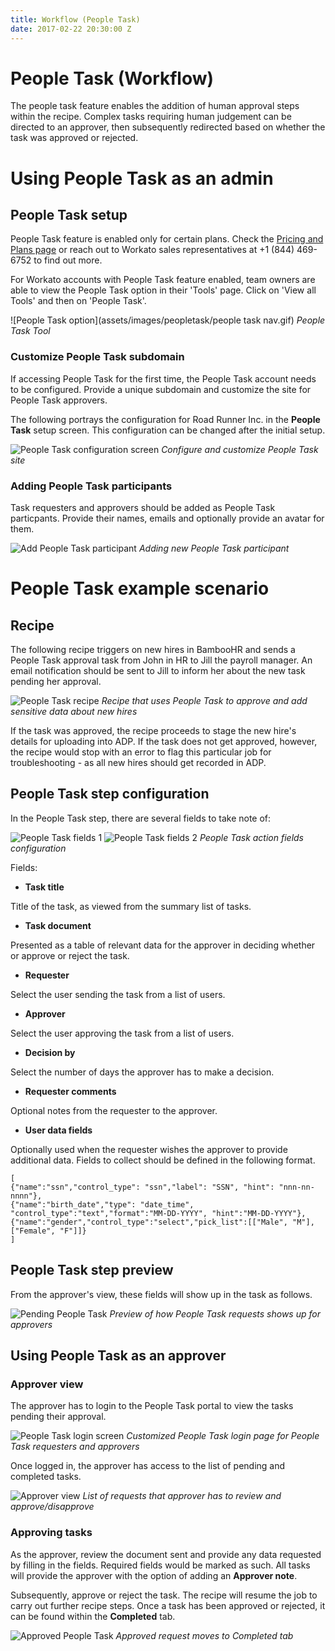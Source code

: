 ```yaml
---
title: Workflow (People Task)
date: 2017-02-22 20:30:00 Z
---
```


# People Task (Workflow)
The people task feature enables the addition of human approval steps within the recipe. Complex tasks requiring human judgement can be directed to an approver, then subsequently redirected based on whether the task was approved or rejected.

# Using People Task as an admin

## People Task setup
People Task feature is enabled only for certain plans. Check the [Pricing and Plans page](https://www.workato.com/pricing?audience=general) or reach out to Workato sales representatives at +1 (844) 469-6752 to find out more.

For Workato accounts with People Task feature enabled, team owners are able to view the People Task option in their 'Tools' page. Click on 'View all Tools' and then on 'People Task'.

![People Task option](assets/images/peopletask/people task nav.gif)
*People Task Tool*

### Customize People Task subdomain

If accessing People Task for the first time, the People Task account needs to be configured. Provide a unique subdomain and customize the site for People Task approvers.

The following portrays the configuration for Road Runner Inc. in the **People Task** setup screen. This configuration can be changed after the initial setup.

![People Task configuration screen](/assets/images/peopletask/peopletask-config.gif)
*Configure and customize People Task site*

### Adding People Task participants
Task requesters and approvers should be added as People Task particpants. Provide their names, emails and optionally provide an avatar for them.


![Add People Task participant](/assets/images/peopletask/add-participant.gif)
*Adding new People Task participant*

# People Task example scenario

## Recipe
The following recipe triggers on new hires in BambooHR and sends a People Task approval task from John in HR to Jill the payroll manager. An email notification should be sent to Jill to inform her about the new task pending her approval.

![People Task recipe](/assets/images/peopletask/peopletask_bamboo_recipe.png)
*Recipe that uses People Task to approve and add sensitive data about new hires*

If the task was approved, the recipe proceeds to stage the new hire's details for uploading into ADP. If the task does not get approved, however, the recipe would stop with an error to flag this particular job for troubleshooting - as all new hires should get recorded in ADP.

## People Task step configuration
In the People Task step, there are several fields to take note of:

![People Task fields 1](/assets/images/peopletask/peopletask_fields1.png)
![People Task fields 2](/assets/images/peopletask/peopletask_fields2.png)
*People Task action fields configuration*

Fields:
- **Task title**

Title of the task, as viewed from the summary list of tasks.

- **Task document**

Presented as a table of relevant data for the approver in deciding whether or approve or reject the task.

- **Requester**

Select the user sending the task from a list of users.

- **Approver**

Select the user approving the task from a list of users.

- **Decision by**

Select the number of days the approver has to make a decision.

- **Requester comments**

Optional notes from the requester to the approver.

- **User data fields**

Optionally used when the requester wishes the approver to provide additional data. Fields to collect should be defined in the following format.

```
[
{"name":"ssn","control_type": "ssn","label": "SSN", "hint": "nnn-nn-nnnn"},
{"name":"birth_date","type": "date_time", "control_type":"text","format":"MM-DD-YYYY", "hint":"MM-DD-YYYY"},
{"name":"gender","control_type":"select","pick_list":[["Male", "M"],["Female", "F"]]}
]
```

## People Task step preview
From the approver's view, these fields will show up in the task as follows.

![Pending People Task](/assets/images/peopletask/pending-peopletask.png)
*Preview of how People Task requests shows up for approvers*

## Using People Task as an approver

### Approver view
The approver has to login to the People Task portal to view the tasks pending their approval.

![People Task login screen](/assets/images/peopletask/peopletask-login.png)
*Customized People Task login page for People Task requesters and approvers*

Once logged in, the approver has access to the list of pending and completed tasks.

![Approver view](/assets/images/peopletask/approver-view.png)
*List of requests that approver has to review and approve/disapprove*

### Approving tasks
As the approver, review the document sent and provide any data requested by filling in the fields. Required fields would be marked as such. All tasks will provide the approver with the option of adding an **Approver note**.

Subsequently, approve or reject the task. The recipe will resume the job to carry out further recipe steps. Once a task has been approved or rejected, it can be found within the **Completed** tab.

![Approved People Task](/assets/images/peopletask/approved-peopletask.png)
*Approved request moves to Completed tab*
